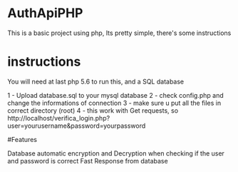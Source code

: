 # AuthApiPHP

This is a basic project using php, Its pretty simple, there's some instructions

# instructions

You will need at last php 5.6 to run this, and a SQL database 

1 - Upload database.sql to your mysql database
2 - check config.php and change the informations of connection
3 - make sure u put all the files in correct directory (root)
4 - this work with Get requests, so http://localhost/verifica_login.php?user=yourusername&password=yourpassword

#Features

Database automatic encryption and Decryption when checking if the user and password is correct
Fast Response from database
